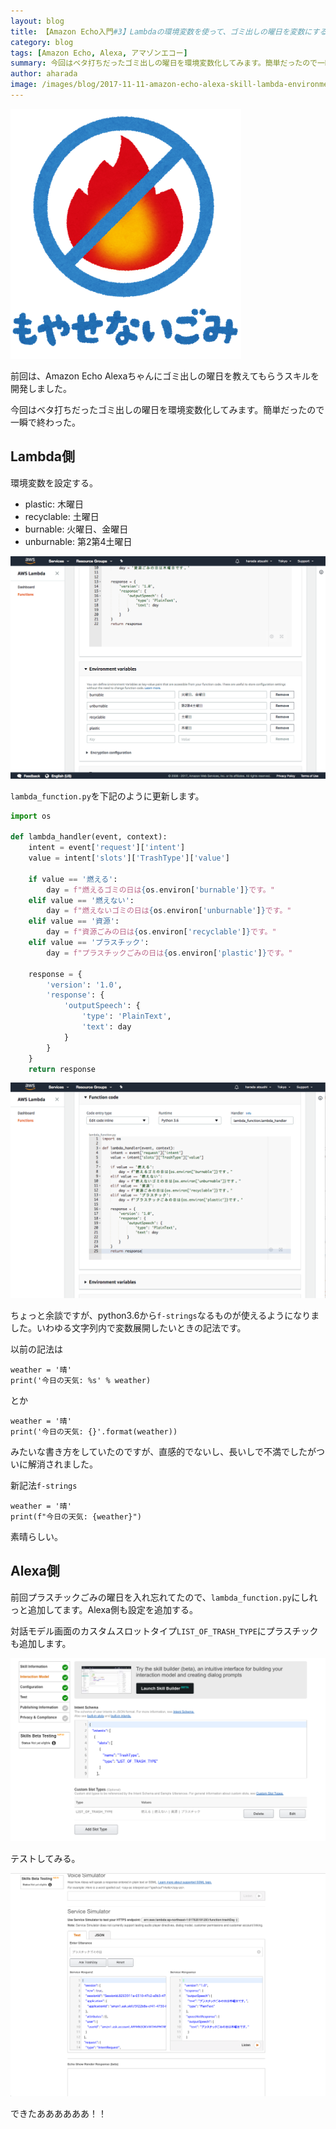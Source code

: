 ```yaml
---
layout: blog
title: 【Amazon Echo入門#3】Lambdaの環境変数を使って、ゴミ出しの曜日を変数にする
category: blog
tags: [Amazon Echo, Alexa, アマゾンエコー]
summary: 今回はベタ打ちだったゴミ出しの曜日を環境変数化してみます。簡単だったので一瞬で終わった。
author: aharada
image: /images/blog/2017-11-11-amazon-echo-alexa-skill-lambda-environment-var/unburnable.png
---
```


![もやせないごみ](/images/blog/2017-11-11-amazon-echo-alexa-skill-lambda-environment-var/unburnable.png)

前回は、Amazon Echo Alexaちゃんにゴミ出しの曜日を教えてもらうスキルを開発しました。

今回はベタ打ちだったゴミ出しの曜日を環境変数化してみます。簡単だったので一瞬で終わった。

## Lambda側

環境変数を設定する。

- plastic: 木曜日
- recyclable: 土曜日
- burnable: 火曜日、金曜日
- unburnable: 第2第4土曜日

![環境変数](/images/blog/2017-11-11-amazon-echo-alexa-skill-lambda-environment-var/env.png)


`lambda_function.py`を下記のように更新します。

```python
import os

def lambda_handler(event, context):
    intent = event['request']['intent']
    value = intent['slots']['TrashType']['value']

    if value == '燃える':
        day = f"燃えるゴミの日は{os.environ['burnable']}です。"
    elif value == '燃えない':
        day = f"燃えないゴミの日は{os.environ['unburnable']}です。"
    elif value == '資源':
        day = f"資源ごみの日は{os.environ['recyclable']}です。"
    elif value == 'プラスチック':
        day = f"プラスチックごみの日は{os.environ['plastic']}です。"

    response = {
        'version': '1.0',
        'response': {
            'outputSpeech': {
                'type': 'PlainText',
                'text': day
            }
        }
    }
    return response
```

![lambda_function.py](/images/blog/2017-11-11-amazon-echo-alexa-skill-lambda-environment-var/python-code.png)

ちょっと余談ですが、python3.6から`f-strings`なるものが使えるようになりました。いわゆる文字列内で変数展開したいときの記法です。

以前の記法は

```
weather = '晴'
print('今日の天気: %s' % weather)
```

とか

```
weather = '晴'
print('今日の天気: {}'.format(weather))
```

みたいな書き方をしていたのですが、直感的でないし、長いしで不満でしたがついに解消されました。

新記法`f-strings`

```
weather = '晴'
print(f"今日の天気: {weather}")
```

素晴らしい。

## Alexa側

前回プラスチックごみの曜日を入れ忘れてたので、`lambda_function.py`にしれっと追加してます。Alexa側も設定を追加する。

対話モデル画面のカスタムスロットタイプ`LIST_OF_TRASH_TYPE`にプラスチックも追加します。

![カスタムスロットタイプ](/images/blog/2017-11-11-amazon-echo-alexa-skill-lambda-environment-var/custom-slot-type.png)

テストしてみる。

![テスト結果](/images/blog/2017-11-11-amazon-echo-alexa-skill-lambda-environment-var/result.png)

できたああああああ！！

